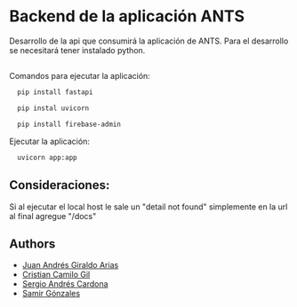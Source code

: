 
# Backend de la aplicación ANTS

Desarrollo de la api que consumirá la aplicación de ANTS. Para el desarrollo se necesitará tener instalado python.





## 

Comandos para ejecutar la aplicación:
```bash
  pip install fastapi
```
```bash
  pip instal uvicorn
```
```bash
  pip install firebase-admin
```
Ejecutar la aplicación:
```bash
  uvicorn app:app
```






## Consideraciones:

Si al ejecutar el local host le sale un "detail not found" simplemente en la url al final agregue "/docs"

## Authors

- [Juan Andrés Giraldo Arias](https://github.com/juan123213)
- [Cristian Camilo Gil](https://github.com/juan123213)
- [Sergio Andrés Cardona](https://github.com/juan123213)
- [Samir Gónzales](https://github.com/juan123213)

